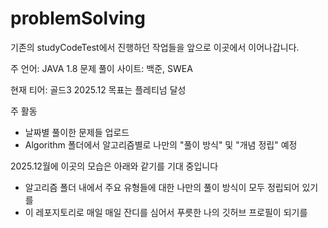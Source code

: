 # problemSolving

기존의 studyCodeTest에서 진행하던 작업들을 앞으로 이곳에서 이어나갑니다. 

주 언어: JAVA 1.8 
문제 풀이 사이트: 백준, SWEA 

현재 티어: 골드3
2025.12 목표는 플레티넘 달성 

주 활동 
- 날짜별 풀이한 문제들 업로드
- Algorithm 폴더에서 알고리즘별로 나만의 "풀이 방식" 및 "개념 정립" 예정

2025.12월에 이곳의 모습은 아래와 같기를 기대 중입니다
- 알고리즘 폴더 내에서 주요 유형들에 대한 나만의 풀이 방식이 모두 정립되어 있기를
- 이 레포지토리로 매일 매일 잔디를 심어서 푸릇한 나의 깃허브 프로필이 되기를 
